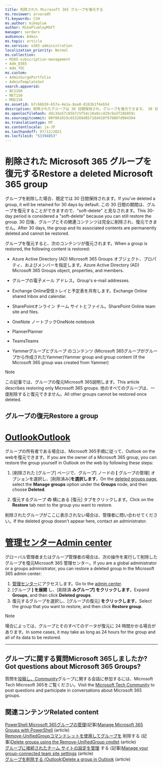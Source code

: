 ```yaml
---
title: 削除された Microsoft 365 グループを復元する
ms.reviewer: arvaradh
f1.keywords: CSH
ms.author: mikeplum
author: MikePlumleyMSFT
manager: serdars
audience: Admin
ms.topic: article
ms.service: o365-administration
localization_priority: Normal
ms.collection:
- M365-subscription-management
- Adm_O365
- Adm_TOC
ms.custom:
- AdminSurgePortfolio
- AdminTemplateSet
search.appverid:
- BCS160
- MET150
- MOE150
ms.assetid: b7c66b59-657a-4e1a-8aa0-8163b1f4eb54
description: 削除されたグループは 30 日間保持され、グループを復元できます。 30 日後、グループとそのコンテンツは完全に削除されます。
ms.openlocfilehash: ddc3da57c05b7c5f54c10a0cc429c9a3f24b859c
ms.sourcegitcommit: 00f001019c653269d85718d410f970887d904304
ms.translationtype: MT
ms.contentlocale: ja-JP
ms.lasthandoff: 07/12/2021
ms.locfileid: "53394053"
---
```

# <a name="restore-a-deleted-microsoft-365-group"></a><span data-ttu-id="00910-104">削除された Microsoft 365 グループを復元する</span><span class="sxs-lookup"><span data-stu-id="00910-104">Restore a deleted Microsoft 365 group</span></span>

<span data-ttu-id="00910-105">グループを削除した場合、既定では 30 日間保持されます。</span><span class="sxs-lookup"><span data-stu-id="00910-105">If you've deleted a group, it will be retained for 30 days by default.</span></span> <span data-ttu-id="00910-106">この 30 日間の期間は、グループを復元することができますので、"soft-delete" と見なされます。</span><span class="sxs-lookup"><span data-stu-id="00910-106">This 30-day period is considered a "soft-delete" because you can still restore the group.</span></span> <span data-ttu-id="00910-107">30 日後、グループとその関連コンテンツは完全に削除され、復元できません。</span><span class="sxs-lookup"><span data-stu-id="00910-107">After 30 days, the group and its associated contents are permanently deleted and cannot be restored.</span></span>

<span data-ttu-id="00910-108">グループを復元すると、次のコンテンツが復元されます。</span><span class="sxs-lookup"><span data-stu-id="00910-108">When a group is restored, the following content is restored:</span></span>
  
- <span data-ttu-id="00910-109">Azure Active Directory (AD) Microsoft 365 Groups オブジェクト、プロパティ、およびメンバーを指定します。</span><span class="sxs-lookup"><span data-stu-id="00910-109">Azure Active Directory (AD) Microsoft 365 Groups object, properties, and members.</span></span>
    
- <span data-ttu-id="00910-110">グループの電子メール アドレス。</span><span class="sxs-lookup"><span data-stu-id="00910-110">Group's e-mail addresses.</span></span>
    
- <span data-ttu-id="00910-111">Exchange Online受信トレイと予定表を共有します。</span><span class="sxs-lookup"><span data-stu-id="00910-111">Exchange Online shared Inbox and calendar.</span></span>
    
- <span data-ttu-id="00910-112">SharePointオンライン チーム サイトとファイル。</span><span class="sxs-lookup"><span data-stu-id="00910-112">SharePoint Online team site and files.</span></span>
    
- <span data-ttu-id="00910-113">OneNote ノートブック</span><span class="sxs-lookup"><span data-stu-id="00910-113">OneNote notebook</span></span>
    
- <span data-ttu-id="00910-114">Planner</span><span class="sxs-lookup"><span data-stu-id="00910-114">Planner</span></span>
    
- <span data-ttu-id="00910-115">Teams</span><span class="sxs-lookup"><span data-stu-id="00910-115">Teams</span></span>

- <span data-ttu-id="00910-116">Yammerグループとグループ のコンテンツ (Microsoft 365グループがグループから作成されたYammer)</span><span class="sxs-lookup"><span data-stu-id="00910-116">Yammer group and group content (If the Microsoft 365 group was created from Yammer)</span></span>

> [!NOTE]
> <span data-ttu-id="00910-117">この記事では、グループの復元Microsoft 365説明します。</span><span class="sxs-lookup"><span data-stu-id="00910-117">This article describes restoring only Microsoft 365 groups.</span></span> <span data-ttu-id="00910-118">他のすべてのグループは、一度削除すると復元できません。</span><span class="sxs-lookup"><span data-stu-id="00910-118">All other groups cannot be restored once deleted.</span></span>

## <a name="restore-a-group"></a><span data-ttu-id="00910-119">グループの復元</span><span class="sxs-lookup"><span data-stu-id="00910-119">Restore a group</span></span>

# <a name="outlook"></a>[<span data-ttu-id="00910-120">Outlook</span><span class="sxs-lookup"><span data-stu-id="00910-120">Outlook</span></span>](#tab/outlook)

<span data-ttu-id="00910-121">グループの所有者である場合は、Microsoft 365手順に従って、Outlook on the webを復元できます。</span><span class="sxs-lookup"><span data-stu-id="00910-121">If you are the owner of a Microsoft 365 group, you can restore the group yourself in Outlook on the web by following these steps:</span></span>

1. <span data-ttu-id="00910-122">[削除された [グループ] ページで、[](https://outlook.office.com/people/group/deleted)グループ] ノードの **[** グループの管理] オプションを選択し、[削除済み]**を選択します**。</span><span class="sxs-lookup"><span data-stu-id="00910-122">On the [deleted groups page](https://outlook.office.com/people/group/deleted), select the **Manage groups** option under the **Groups** node, and then choose **Deleted**.</span></span>

2. <span data-ttu-id="00910-123">復元するグループ **の** 横にある [復元] タブをクリックします。</span><span class="sxs-lookup"><span data-stu-id="00910-123">Click on the **Restore** tab next to the group you want to restore.</span></span>

<span data-ttu-id="00910-124">削除されたグループがここに表示されない場合は、管理者に問い合わせてください。</span><span class="sxs-lookup"><span data-stu-id="00910-124">If the deleted group doesn't appear here, contact an administrator.</span></span>

# <a name="admin-center"></a>[<span data-ttu-id="00910-125">管理センター</span><span class="sxs-lookup"><span data-stu-id="00910-125">Admin center</span></span>](#tab/admin-center)

<span data-ttu-id="00910-126">グローバル管理者またはグループ管理者の場合は、次の操作を実行して削除したグループを復元Microsoft 365 管理センター。</span><span class="sxs-lookup"><span data-stu-id="00910-126">If you are a global administrator or a groups administrator, you can restore a deleted group in the Microsoft 365 admin center:</span></span>

1. <span data-ttu-id="00910-127">[管理センター](https://admin.microsoft.com)にアクセスします。</span><span class="sxs-lookup"><span data-stu-id="00910-127">Go to the [admin center](https://admin.microsoft.com).</span></span>
2. <span data-ttu-id="00910-128">[グループ **] を展開** し、[削除済 **みグループ] をクリックします**。</span><span class="sxs-lookup"><span data-stu-id="00910-128">Expand **Groups**, and then click **Deleted groups**.</span></span>
3. <span data-ttu-id="00910-129">復元するグループを選択し、[グループの復元] **をクリックします**。</span><span class="sxs-lookup"><span data-stu-id="00910-129">Select the group that you want to restore, and then click **Restore group**.</span></span>

> [!NOTE]
> <span data-ttu-id="00910-130">場合によっては、グループとそのすべてのデータが復元に 24 時間かかる場合があります。</span><span class="sxs-lookup"><span data-stu-id="00910-130">In some cases, it may take as long as 24 hours for the group and all of its data to be restored.</span></span> 

---

## <a name="got-questions-about-microsoft-365-groups"></a><span data-ttu-id="00910-131">グループに関する質問Microsoft 365しましたか?</span><span class="sxs-lookup"><span data-stu-id="00910-131">Got questions about Microsoft 365 Groups?</span></span>

<span data-ttu-id="00910-132">質問を[投稿し、Community](https://techcommunity.microsoft.com/t5/Office-365-Groups/ct-p/Office365Groups)グループに関する会話に参加するには、Microsoft Tech Microsoft 365をご覧ください。</span><span class="sxs-lookup"><span data-stu-id="00910-132">Visit the [Microsoft Tech Community](https://techcommunity.microsoft.com/t5/Office-365-Groups/ct-p/Office365Groups) to post questions and participate in conversations about Microsoft 365 groups.</span></span> 
  
## <a name="related-content"></a><span data-ttu-id="00910-133">関連コンテンツ</span><span class="sxs-lookup"><span data-stu-id="00910-133">Related content</span></span>

<span data-ttu-id="00910-134">[PowerShell Microsoft 365グループの管理](../../enterprise/manage-microsoft-365-groups-with-powershell.md)(記事)</span><span class="sxs-lookup"><span data-stu-id="00910-134">[Manage Microsoft 365 Groups with PowerShell](../../enterprise/manage-microsoft-365-groups-with-powershell.md) (article)</span></span>\
<span data-ttu-id="00910-135">[Remove-UnifiedGroupコマンドレットを使用してグループを](/powershell/module/exchange/remove-unifiedgroup) 削除する (記事)</span><span class="sxs-lookup"><span data-stu-id="00910-135">[Delete groups using the Remove-UnifiedGroup cmdlet](/powershell/module/exchange/remove-unifiedgroup) (article)</span></span>\
<span data-ttu-id="00910-136">[グループに接続されたチーム サイトの設定を管理](https://support.microsoft.com/office/8376034d-d0c7-446e-9178-6ab51c58df42) する (記事)</span><span class="sxs-lookup"><span data-stu-id="00910-136">[Manage your group-connected team site settings](https://support.microsoft.com/office/8376034d-d0c7-446e-9178-6ab51c58df42) (article)</span></span>\
<span data-ttu-id="00910-137">[グループを削除する (Outlook)](https://support.microsoft.com/office/ca7f5a9e-ae4f-4cbe-a4bc-89c469d1726f)</span><span class="sxs-lookup"><span data-stu-id="00910-137">[Delete a group in Outlook](https://support.microsoft.com/office/ca7f5a9e-ae4f-4cbe-a4bc-89c469d1726f) (article)</span></span>